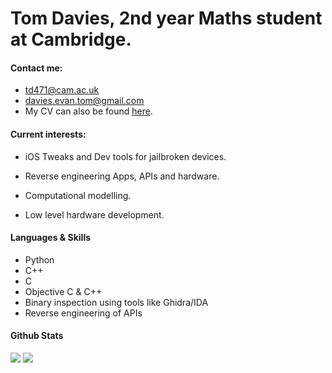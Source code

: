<h1>Tom Davies, 2nd year Maths student at Cambridge.</h1>
<h4>Contact me:</h4>

- <a href="mailto:td471@cam.ac.uk">td471@cam.ac.uk</a>
- <a href="mailto:davies.evan.tom@gmail.com">davies.evan.tom@gmail.com</a>
- My CV can also be found <a href="https://tomdvies.github.io/tomdaviescv2023.pdf">here</a>.

<h4>Current interests:</h4>

- iOS Tweaks and Dev tools for jailbroken devices.

- Reverse engineering Apps, APIs and hardware.

- Computational modelling.

- Low level hardware development.

<h4>Languages & Skills</h4>

- Python
- C++
- C
- Objective C & C++
- Binary inspection using tools like Ghidra/IDA
- Reverse engineering of APIs

#### Github Stats

![](https://github-readme-stats.vercel.app/api?username=tomdvies&theme=dark&hide_border=false&include_all_commits=false&count_private=true)
![](https://github-readme-stats.vercel.app/api/top-langs/?username=tomdvies&theme=dark&hide_border=false&include_all_commits=true&count_private=true&layout=compact)
